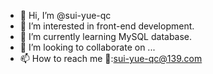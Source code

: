 - 👋 Hi, I’m @sui-yue-qc
- 👀 I’m interested in front-end development.
- 🌱 I’m currently learning MySQL database.
- 💞️ I’m looking to collaborate on ...
- 📫 How to reach me 📧:sui-yue-qc@139.com


<!---
sui-yue-qc/sui-yue-qc is a ✨ special ✨ repository because its `README.md` (this file) appears on your GitHub profile.
You can click the Preview link to take a look at your changes.
--->
